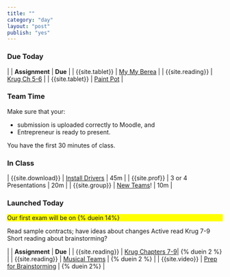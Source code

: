 ```yaml
---
title: ""
category: "day"
layout: "post"
publish: "yes"
---
```


### Due Today


| | **Assignment** | **Due** |
| {{site.tablet}} | [My My Berea]({{site.base}}/todo/tp0/) |
| {{site.reading}} | [Krug Ch 5-6]({{site.base}}/todo/a5/) |
| {{site.tablet}} | [Paint Pot]({{site.base}}/todo/a6/) |

### Team Time

Make sure that your:

* submission is uploaded correctly to Moodle, and
* Entrepreneur is ready to present.

You have the first 30 minutes of class.

### In Class

| {{site.download}} | [Install Drivers]({{site.base}}/infra/setup-tablet/) | 45m |
| {{site.prof}} | 3 or 4 Presentations | 20m |
| {{site.group}} | [New Teams]({{site.moodle.url}})! | 10m |

### Launched Today

<div style="background-color: #FF0;">Our first exam will be on {% duein 14%}</div>

Read sample contracts; have ideas about changes
Active read Krug 7-9
Short reading about brainstorming?

| | **Assignment** | **Due** |
| {{site.reading}} | [Krug Chapters 7-9]({{site.base}}/todo/ma7/)| {% duein 2 %} |
| {{site.reading}} | [Musical Teams]({{site.base}}/todo/ma8/) | {% duein 2 %} |
| {{site.video}} | [Prep for Brainstorming]({{site.base}}/todo/ma9/) | {% duein 2%} |
